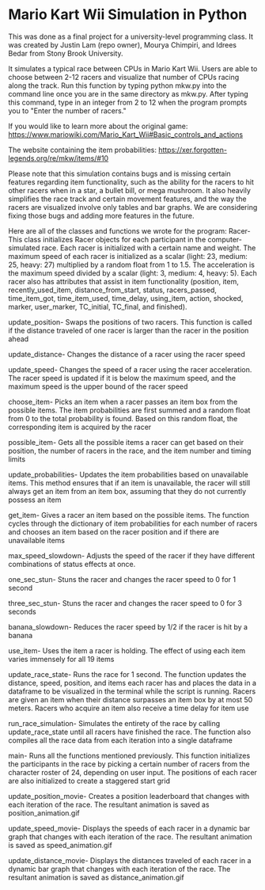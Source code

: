 # Mario Kart Wii Simulation in Python

This was done as a final project for a university-level programming class. It was created by Justin Lam (repo owner), Mourya Chimpiri, and Idrees Bedar from Stony Brook University.

It simulates a typical race between CPUs in Mario Kart Wii. Users are able to choose between 2-12 racers and visualize that number of CPUs racing along the track. Run this function by typing python mkw.py into the command line once you are in the same directory as mkw.py. After typing this command, type in an integer from 2 to 12 when the program prompts you to "Enter the number of racers."

If you would like to learn more about the original game: https://www.mariowiki.com/Mario_Kart_Wii#Basic_controls_and_actions

The website containing the item probabilities: https://xer.forgotten-legends.org/re/mkw/items/#10

Please note that this simulation contains bugs and is missing certain features regarding item functionality, such as the ability for the racers to hit other racers when in a star, a bullet bill, or mega mushroom. It also heavily simplifies the race track and certain movement features, and the way the racers are visualized involve only tables and bar graphs. We are considering fixing those bugs and adding more features in the future.

Here are all of the classes and functions we wrote for the program:
Racer- This class initializes Racer objects for each participant in the computer-simulated race. Each racer is initialized with a certain name and weight. The maximum speed of each racer is initialized as a scalar (light: 23, medium: 25, heavy: 27) multiplied by a random float from 1 to 1.5. The acceleration is the maximum speed divided by a scalar (light: 3, medium: 4, heavy: 5). Each racer also has attributes that assist in item functionality (position, item, recently_used_item, distance_from_start, status, racers_passed, time_item_got, time_item_used, time_delay, using_item, action, shocked, marker, user_marker, TC_initial, TC_final, and finished).

update_position- Swaps the positions of two racers. This function is called if the distance traveled of one racer is larger than the racer in the position ahead

update_distance- Changes the distance of a racer using the racer speed

update_speed- Changes the speed of a racer using the racer acceleration. The racer speed is updated if it is below the maximum speed, and the maximum speed is the upper bound of the racer speed

choose_item- Picks an item when a racer passes an item box from the possible items. The item probabilities are first summed and a random float from 0 to the total probability is found. Based on this random float, the corresponding item is acquired by the racer

possible_item- Gets all the possible items a racer can get based on their position, the number of racers in the race, and the item number and timing limits

update_probabilities- Updates the item probabilities based on unavailable items. This method ensures that if an item is unavailable, the racer will still always get an item from an item box, assuming that they do not currently possess an item

get_item- Gives a racer an item based on the possible items. The function cycles through the dictionary of item probabilities for each number of racers and chooses an item based on the racer position and if there are unavailable items

max_speed_slowdown- Adjusts the speed of the racer if they have different combinations of status effects at once. 

one_sec_stun- Stuns the racer and changes the racer speed to 0 for 1 second

three_sec_stun- Stuns the racer and changes the racer speed to 0 for 3 seconds

banana_slowdown- Reduces the racer speed by 1/2 if the racer is hit by a banana

use_item- Uses the item a racer is holding. The effect of using each item varies immensely for all 19 items

update_race_state- Runs the race for 1 second. The function updates the distance, speed, position, and items each racer has and places the data in a dataframe to be visualized in the terminal while the script is running. Racers are given an item when their distance surpasses an item box by at most 50 meters. Racers who acquire an item also receive a time delay for item use

run_race_simulation- Simulates the entirety of the race by calling update_race_state until all racers have finished the race. The function also compiles all the race data from each iteration into a single dataframe

main- Runs all the functions mentioned previously. This function initializes the participants in the race by picking a certain number of racers from the character roster of 24, depending on user input. The positions of each racer are also initialized to create a staggered start grid

update_position_movie- Creates a position leaderboard that changes with each iteration of the race. The resultant animation is saved as position_animation.gif

update_speed_movie- Displays the speeds of each racer in a dynamic bar graph that changes with each iteration of the race. The resultant animation is saved as speed_animation.gif

update_distance_movie- Displays the distances traveled of each racer in a dynamic bar graph that changes with each iteration of the race. The resultant animation is saved as distance_animation.gif

